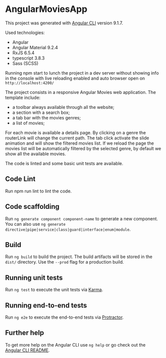 # AngularMoviesApp

This project was generated with [Angular CLI](https://github.com/angular/angular-cli) version 9.1.7.

Used technologies:

- Angular
- Angular Material 9.2.4
- RxJS 6.5.4
- typescript 3.8.3
- Sass (SCSS)

Running npm start to lunch the project in a dev server without showing info in the console with live reloading enabled and auto browser open on `http://localhost:4200/`

The project consists in a responsive Angular Movies web application.
The template include:

- a toolbar always available through all the website;
- a section with a search box;
- a tab bar with the movies genres;
- a list of movies;

For each movie is available a details page.
By clicking on a genre the routerLink will change the current path. The tab click activate the slide animation and will show the filtered movies list.
If we reload the page the movies list will be automatically filtered by the selected genre, by default we show all the available movies.

The code is linted and some basic unit tests are available.

## Code Lint

Run npm run lint to lint the code.

## Code scaffolding

Run `ng generate component component-name` to generate a new component. You can also use `ng generate directive|pipe|service|class|guard|interface|enum|module`.

## Build

Run `ng build` to build the project. The build artifacts will be stored in the `dist/` directory. Use the `--prod` flag for a production build.

## Running unit tests

Run `ng test` to execute the unit tests via [Karma](https://karma-runner.github.io).

## Running end-to-end tests

Run `ng e2e` to execute the end-to-end tests via [Protractor](http://www.protractortest.org/).

## Further help

To get more help on the Angular CLI use `ng help` or go check out the [Angular CLI README](https://github.com/angular/angular-cli/blob/master/README.md).
